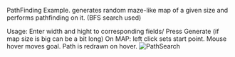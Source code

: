 PathFinding Example.
generates random maze-like map of a given size and performs pathfinding on it. (BFS search used)

Usage:
Enter width and hight to corresponding fields/
Press Generate (if map size is big can be a bit long)
On MAP:
left click sets start point. 
Mouse hover moves goal. Path is redrawn on hover.
![PathSearch](https://github.com/TrueCraftWorld/testWidg/assets/123190195/8760d678-08da-4ba6-8cdd-27373ba1fdd1)
